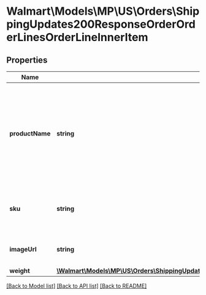 # Walmart\Models\MP\US\Orders\ShippingUpdates200ResponseOrderOrderLinesOrderLineInnerItem

## Properties

Name | Type | Description | Notes
------------ | ------------- | ------------- | -------------
**productName** | **string** | The name of the product associated with the line item. Example: 'Kenmore CF1' or '2086883 Canister Secondary Filter Generic 2 Pack' |
**sku** | **string** | An arbitrary alphanumeric unique ID, assigned to each item in the item file |
**imageUrl** | **string** | Optional. Web URL for the image of the item. | [optional]
**weight** | [**\Walmart\Models\MP\US\Orders\ShippingUpdates200ResponseOrderOrderLinesOrderLineInnerItemWeight**](ShippingUpdates200ResponseOrderOrderLinesOrderLineInnerItemWeight.md) |  | [optional]


[[Back to Model list]](./) [[Back to API list]](../../../../../README.md#supported-apis) [[Back to README]](../../../../../README.md)
